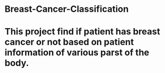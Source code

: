 # Breast-Cancer-Classification


# This project find if patient has breast cancer or not based on patient information of various parst of the body.


